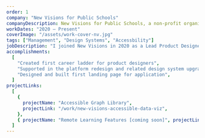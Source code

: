 ```yaml
---
order: 1
company: "New Visions for Public Schools"
companyDescription: New Visions for Public Schools, a non-profit organization dedicated to improving public education in New York City, focuses on removing barriers to success for students of color and low-income backgrounds. A key initiative, the Portal, is a web application that centralizes critical student information, enabling educators to create individualized plans, track progress, and receive alerts when students need support. I joined New Visions in 2020 as a Lead Product Designer, where I spent four years growing the design team, strengthening collaboration between design and engineering, and driving feature development across all product verticals, all while championing design excellence and continuous product and process improvements."
workDates: "2020 – Present"
coverImage: "/assets/work-cover-nv.jpg"
tags: ["Management", "Design Systems", "Accessbility"]
jobDescription: "I joined New Visions in 2020 as a Lead Product Designer, where I have spent the last four years expanding the design team, fostering stronger collaboration between design and engineering, and driving the development of features across all product verticals. Throughout this time, I have continued to champion our design team and focus on product and process improvements."
accomplishments:
  [
    "Created first career ladder for product designers",
    "Supported in the platform redesign and related design system upgrade",
    "Designed and built first landing page for application",
  ]
projectLinks:
  [
    {
      projectName: "Accessible Graph Library",
      projectLink: "/work/new-visions-accessible-data-viz",
    },
    { projectName: "Remote Learning Features [coming soon]", projectLink: "#" },
  ]
---
```

